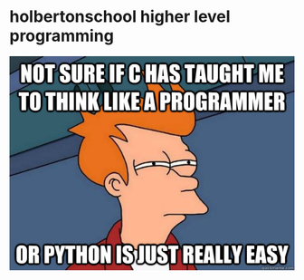 # holbertonschool higher level programming

![Python](https://raw.githubusercontent.com/cristiand187/holbertonschool-higher_level_programming/master/Python.jpg)
